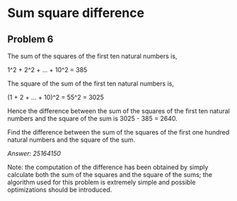 # Sum square difference
## Problem 6
The sum of the squares of the first ten natural numbers is,

1^2 + 2^2 + ... + 10^2 = 385

The square of the sum of the first ten natural numbers is,

(1 + 2 + ... + 10)^2 = 55^2 = 3025

Hence the difference between the sum of the squares of the first ten natural numbers and the square of the sum is 3025 - 385 = 2640.

Find the difference between the sum of the squares of the first one hundred natural numbers and the square of the sum.

*Answer: 25164150*

Note: the computation of the difference has been obtained by simply calculate both the sum of the squares and the square of the sums; the algorithm used for this problem is extremely simple and possible optimizations should be introduced.
